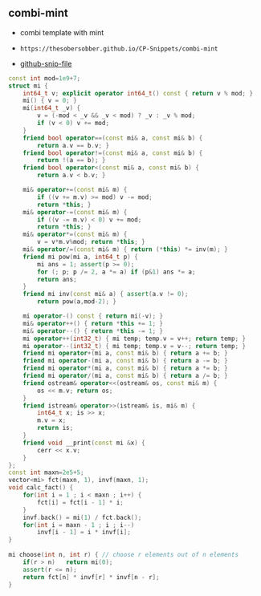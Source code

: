 
## combi-mint

- combi template with mint
- ```
  https://thesobersobber.github.io/CP-Snippets/combi-mint
  ```
- [github-snip-file](https://github.com/theSoberSobber/CP-Snippets/blob/main/snippets.json#L392)

```cpp
const int mod=1e9+7;
struct mi {
    int64_t v; explicit operator int64_t() const { return v % mod; }
    mi() { v = 0; }
    mi(int64_t _v) {
        v = (-mod < _v && _v < mod) ? _v : _v % mod;
        if (v < 0) v += mod;
    }
    friend bool operator==(const mi& a, const mi& b) {
        return a.v == b.v; }
    friend bool operator!=(const mi& a, const mi& b) {
        return !(a == b); }
    friend bool operator<(const mi& a, const mi& b) {
        return a.v < b.v; }

    mi& operator+=(const mi& m) {
        if ((v += m.v) >= mod) v -= mod;
        return *this; }
    mi& operator-=(const mi& m) {
        if ((v -= m.v) < 0) v += mod;
        return *this; }
    mi& operator*=(const mi& m) {
        v = v*m.v%mod; return *this; }
    mi& operator/=(const mi& m) { return (*this) *= inv(m); }
    friend mi pow(mi a, int64_t p) {
        mi ans = 1; assert(p >= 0);
        for (; p; p /= 2, a *= a) if (p&1) ans *= a;
        return ans;
    }
    friend mi inv(const mi& a) { assert(a.v != 0);
        return pow(a,mod-2); }

    mi operator-() const { return mi(-v); }
    mi& operator++() { return *this += 1; }
    mi& operator--() { return *this -= 1; }
    mi operator++(int32_t) { mi temp; temp.v = v++; return temp; }
    mi operator--(int32_t) { mi temp; temp.v = v--; return temp; }
    friend mi operator+(mi a, const mi& b) { return a += b; }
    friend mi operator-(mi a, const mi& b) { return a -= b; }
    friend mi operator*(mi a, const mi& b) { return a *= b; }
    friend mi operator/(mi a, const mi& b) { return a /= b; }
    friend ostream& operator<<(ostream& os, const mi& m) {
        os << m.v; return os;
    }
    friend istream& operator>>(istream& is, mi& m) {
        int64_t x; is >> x;
        m.v = x;
        return is;
    }
    friend void __print(const mi &x) {
        cerr << x.v;
    }
};
const int maxn=2e5+5;
vector<mi> fct(maxn, 1), invf(maxn, 1);
void calc_fact() {
    for(int i = 1 ; i < maxn ; i++) {
        fct[i] = fct[i - 1] * i;
    }
    invf.back() = mi(1) / fct.back();
    for(int i = maxn - 1 ; i ; i--)
        invf[i - 1] = i * invf[i];
}
 
mi choose(int n, int r) { // choose r elements out of n elements
    if(r > n)   return mi(0);
    assert(r <= n);
    return fct[n] * invf[r] * invf[n - r];
}

```
